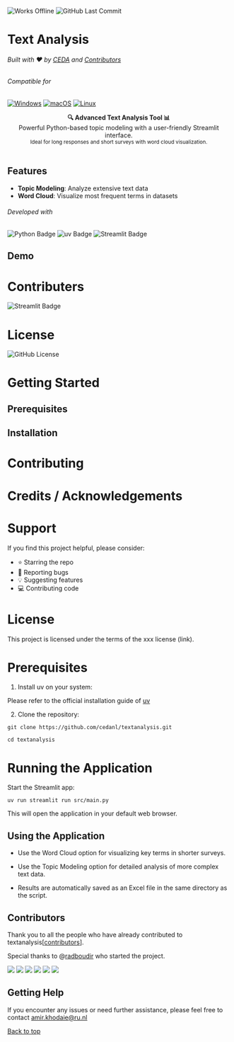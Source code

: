 
![Works Offline](https://img.shields.io/badge/Works_Offline-Yes-success)
![GitHub Last Commit](https://badgen.net/github/last-commit/cedanl/textanalysis)

# Text Analysis
###### Built with ❤︎ by [CEDA](https://github.com/cedanl) and [Contributors](https://github.com/cedanl/textanalysis/graphs/contributors)

###### Compatible for
[![Windows](https://custom-icon-badges.demolab.com/badge/Windows-0078D6?logo=windows11&logoColor=white)](#)
[![macOS](https://img.shields.io/badge/macOS-000000?logo=apple&logoColor=F0F0F0)](#)
[![Linux](https://img.shields.io/badge/Linux-FCC624?logo=linux&logoColor=black)](#)

<div align="center"> <strong>🔍 Advanced Text Analysis Tool 📊</strong>
    <br> Powerful Python-based topic modeling with a user-friendly Streamlit interface.
    <br>
    <sub>Ideal for long responses and short surveys with word cloud visualization.</sub> </div> 
<br>








## Features
- **Topic Modeling**: Analyze extensive text data
- **Word Cloud**: Visualize most frequent terms in datasets


###### Developed with
![Python Badge](https://img.shields.io/badge/Python-3776AB?logo=python&logoColor=fff&style=flat)
![uv Badge](https://img.shields.io/badge/uv-DE5FE9?logo=uv&logoColor=fff&style=flat)
![Streamlit Badge](https://img.shields.io/badge/Streamlit-FF4B4B?logo=streamlit&logoColor=fff&style=flat)

## Demo

# Contributers
![Streamlit Badge](https://badgen.net/github/contributors/cedanl/textanalysis)


# License
![GitHub License](https://img.shields.io/github/license/cedanl/textanalysis)



# Getting Started

## Prerequisites

## Installation


# Contributing

# Credits / Acknowledgements

# Support
If you find this project helpful, please consider:
- ⭐ Starring the repo
- 🐛 Reporting bugs
- 💡 Suggesting features
- 💻 Contributing code


# License
This project is licensed under the terms of the xxx license (link).

# Prerequisites

1. Install uv on your system:

Please refer to the official installation guide of [uv](https://docs.astral.sh/uv/getting-started/installation/)

2. Clone the repository:

```
git clone https://github.com/cedanl/textanalysis.git

cd textanalysis

```

# Running the Application

Start the Streamlit app:

```
uv run streamlit run src/main.py
```


This will open the application in your default web browser.

## Using the Application

- Use the Word Cloud option for visualizing key terms in shorter surveys.
    
- Use the Topic Modeling option for detailed analysis of more complex text data.
    
- Results are automatically saved as an Excel file in the same directory as the script.


## Contributors

Thank you to all the people who have already contributed to textanalysis[[contributors](https://github.com/cedanl/textanalysis/graphs/contributors)].

Special thanks to @[radboudir](https://github.com/radboudir) who started the project.

[![](https://github.com/asewnandan.png?size=50)](https://github.com/asewnandan)
[![](https://github.com/radboudir.png?size=50)](https://github.com/radboudir)
[![](https://github.com/alilowni.png?size=50)](https://github.com/alilowni)
[![](https://github.com/tin900.png?size=50)](https://github.com/tin900)
[![](https://github.com/Tomeriko96.png?size=50)](https://github.com/Tomeriko96)
[![](https://github.com/jorngithub.png?size=50)](https://github.com/Tomeriko96jorngithub)


## Getting Help

If you encounter any issues or need further assistance, please feel free to contact amir.khodaie@ru.nl


[Back to top](#top)
